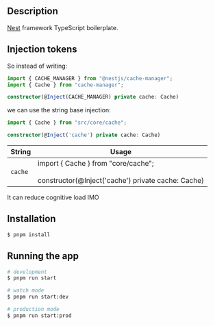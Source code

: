## Description

[Nest](https://github.com/nestjs/nest) framework TypeScript boilerplate.

## Injection tokens

So instead of writing:

```typescript
import { CACHE_MANAGER } from "@nestjs/cache-manager";
import { Cache } from "cache-manager";

constructor(@Inject(CACHE_MANAGER) private cache: Cache)
```

we can use the string base injection:

```typescript
import { Cache } from "src/core/cache";

constructor(@Inject('cache') private cache: Cache)
```

|String|Usage|
|------|-----|
|`cache`|import { Cache } from "core/cache";<br/><br/>constructor(@Inject('cache') private cache: Cache)|

It can reduce cognitive load IMO

## Installation

```bash
$ pnpm install
```

## Running the app

```bash
# development
$ pnpm run start

# watch mode
$ pnpm run start:dev

# production mode
$ pnpm run start:prod
```

